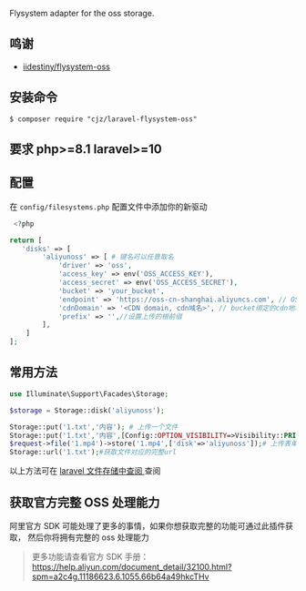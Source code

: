 Flysystem adapter for the oss storage.
## 鸣谢
- [iidestiny/flysystem-oss](https://github.com/iiDestiny/flysystem-oss)



## 安装命令
 
```shell
$ composer require "cjz/laravel-flysystem-oss"
```
## 要求 php>=8.1 laravel>=10
## 配置
在 `config/filesystems.php` 配置文件中添加你的新驱动
```php
 <?php

return [
   'disks' => [
        'aliyunoss' => [ # 键名可以任意取名
            'driver' => 'oss',
            'access_key' => env('OSS_ACCESS_KEY'),
            'access_secret' => env('OSS_ACCESS_SECRET'),
            'bucket' => 'your_bucket',
            'endpoint' => 'https://oss-cn-shanghai.aliyuncs.com', // OSS 外网节点或自定义外部域名，这里需要自己拼写http和https协议前缀。
            'cdnDomain' => '<CDN domain, cdn域名>', // bucket绑定的cdn地址。
            'prefix' => '',//设置上传的根前缀
        ],
    ]
];
```


## 常用方法

```php
use Illuminate\Support\Facades\Storage;

$storage = Storage::disk('aliyunoss'); 

Storage::put('1.txt','内容'); # 上传一个文件
Storage::put('1.txt','内容',[Config::OPTION_VISIBILITY=>Visibility::PRIVATE]);# 上传一个私有文件
$request->file('1.mp4')->store('1.mp4',['disk'=>'aliyunoss']);# 上传表单中的文件
Storage::url('1.txt');#获取文件对应的完整url


```
以上方法可在 [laravel 文件存储中查阅 ](https://learnku.com/docs/laravel/10.x/filesystem/14865) 查阅


## 获取官方完整 OSS 处理能力

阿里官方 SDK 可能处理了更多的事情，如果你想获取完整的功能可通过此插件获取，
然后你将拥有完整的 oss 处理能力


> 更多功能请查看官方 SDK 手册：https://help.aliyun.com/document_detail/32100.html?spm=a2c4g.11186623.6.1055.66b64a49hkcTHv


